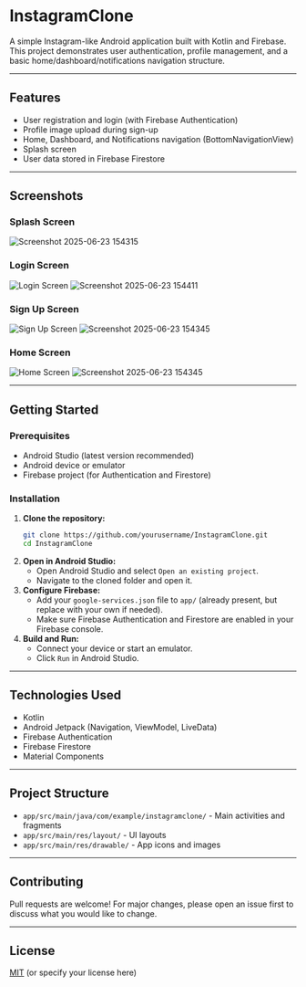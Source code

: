 # InstagramClone

A simple Instagram-like Android application built with Kotlin and Firebase. This project demonstrates user authentication, profile management, and a basic home/dashboard/notifications navigation structure.

---

## Features
- User registration and login (with Firebase Authentication)
- Profile image upload during sign-up
- Home, Dashboard, and Notifications navigation (BottomNavigationView)
- Splash screen
- User data stored in Firebase Firestore

---

## Screenshots

<!-- Replace the image links below with your own screenshots -->

### Splash Screen
![Screenshot 2025-06-23 154315](https://github.com/user-attachments/assets/f674927c-45b9-4625-9625-2d6d38fc3d87)

### Login Screen
![Login Screen](screenshots/login.png)
![Screenshot 2025-06-23 154411](https://github.com/user-attachments/assets/3038ad9f-a7c4-42ff-8d49-6f158a1144af)


### Sign Up Screen
![Sign Up Screen](screenshots/signup.png)
![Screenshot 2025-06-23 154345](https://github.com/user-attachments/assets/a5dab58c-f928-4512-a7a7-c7b248557fe9)


### Home Screen
![Home Screen](screenshots/home.png)
![Screenshot 2025-06-23 154345](https://github.com/user-attachments/assets/33a591f8-9c22-4d47-9e7c-8fe17fb04db6)


---

## Getting Started

### Prerequisites
- Android Studio (latest version recommended)
- Android device or emulator
- Firebase project (for Authentication and Firestore)

### Installation
1. **Clone the repository:**
   ```bash
   git clone https://github.com/yourusername/InstagramClone.git
   cd InstagramClone
   ```
2. **Open in Android Studio:**
   - Open Android Studio and select `Open an existing project`.
   - Navigate to the cloned folder and open it.
3. **Configure Firebase:**
   - Add your `google-services.json` file to `app/` (already present, but replace with your own if needed).
   - Make sure Firebase Authentication and Firestore are enabled in your Firebase console.
4. **Build and Run:**
   - Connect your device or start an emulator.
   - Click `Run` in Android Studio.

---

## Technologies Used
- Kotlin
- Android Jetpack (Navigation, ViewModel, LiveData)
- Firebase Authentication
- Firebase Firestore
- Material Components

---

## Project Structure
- `app/src/main/java/com/example/instagramclone/` - Main activities and fragments
- `app/src/main/res/layout/` - UI layouts
- `app/src/main/res/drawable/` - App icons and images

---

## Contributing
Pull requests are welcome! For major changes, please open an issue first to discuss what you would like to change.

---

## License
[MIT](LICENSE) (or specify your license here)
